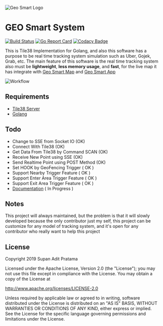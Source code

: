 ![Geo Smart Logo](https://supanadit.com/public/storage/image/geo_smart_logo.png)

# GEO Smart System

[![Build Status](https://travis-ci.com/supanadit/geo-smart-system.svg?branch=master)](https://travis-ci.com/supanadit/geo-smart-system)
[![Go Report Card](https://goreportcard.com/badge/github.com/supanadit/geo-smart-system)](https://goreportcard.com/report/github.com/supanadit/geo-smart-system)
[![Codacy Badge](https://api.codacy.com/project/badge/Grade/c184e682b4944bb2b68a665f47869cd3)](https://www.codacy.com/manual/supanadit/geo-smart-system?utm_source=github.com&amp;utm_medium=referral&amp;utm_content=supanadit/geo-smart-system&amp;utm_campaign=Badge_Grade)

This is Tile38 Implementation for Golang, and also this software has a purpose to be real time tracking system 
simulation such as Uber, Gojek, Grab, etc. The main feature of this software is the real time tracking system also must be   **lightweight**, 
**less memory usage**, and **fast**, for the live map it has integrate with [Geo Smart Map](https://github.com/supanadit/geosmartmap) and [Geo Smart App](https://github.com/supanadit/geosmartapp)

![Workflow](https://supanadit.com/public/storage/image/geo_smart_workflow.png)

## Requirements
- [Tile38 Server](https://tile38.com/)
- [Golang](https://golang.org/)

## Todo
- Change to SSE from Socket IO (OK)
- Connect With Tile38 (OK)
- Get Data From Tile38 by Command SCAN (OK)
- Receive New Point using SSE (OK)
- Send Realtime Point using POST Method (OK)
- Set HOOK by GeoFencing Trigger ( OK )
- Support Nearby Trigger Feature ( OK )
- Support Enter Area Trigger Feature ( OK )
- Support Exit Area Trigger Feature ( OK )
- [Documentation](https://github.com/supanadit/geosmartdocumentation) ( In Progress )

## Notes

This project will always maintained, but the problem is that it will slowly developed because the only contributor just my self, this project can be customize for any model of tracking system, and it's open for any contributor who really want to help this project

## License
Copyright 2019 Supan Adit Pratama

Licensed under the Apache License, Version 2.0 (the "License");
you may not use this file except in compliance with the License.
You may obtain a copy of the License at

 http://www.apache.org/licenses/LICENSE-2.0

Unless required by applicable law or agreed to in writing, software
distributed under the License is distributed on an "AS IS" BASIS,
WITHOUT WARRANTIES OR CONDITIONS OF ANY KIND, either express or implied.
See the License for the specific language governing permissions and
limitations under the License.
